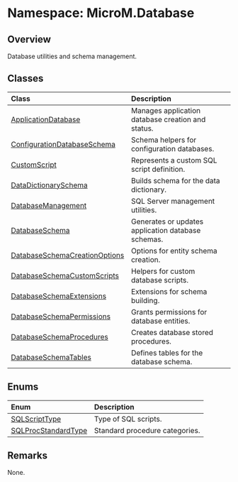 # Namespace: MicroM.Database
## Overview
Database utilities and schema management.

## Classes
| Class | Description |
|:------------|:-------------|
| [ApplicationDatabase](ApplicationDatabase/index.md) | Manages application database creation and status. |
| [ConfigurationDatabaseSchema](ConfigurationDatabaseSchema/index.md) | Schema helpers for configuration databases. |
| [CustomScript](CustomScript/index.md) | Represents a custom SQL script definition. |
| [DataDictionarySchema](DataDictionarySchema/index.md) | Builds schema for the data dictionary. |
| [DatabaseManagement](DatabaseManagement/index.md) | SQL Server management utilities. |
| [DatabaseSchema](DatabaseSchema/index.md) | Generates or updates application database schemas. |
| [DatabaseSchemaCreationOptions](DatabaseSchemaCreationOptions/index.md) | Options for entity schema creation. |
| [DatabaseSchemaCustomScripts](DatabaseSchemaCustomScripts/index.md) | Helpers for custom database scripts. |
| [DatabaseSchemaExtensions](DatabaseSchemaExtensions/index.md) | Extensions for schema building. |
| [DatabaseSchemaPermissions](DatabaseSchemaPermissions/index.md) | Grants permissions for database entities. |
| [DatabaseSchemaProcedures](DatabaseSchemaProcedures/index.md) | Creates database stored procedures. |
| [DatabaseSchemaTables](DatabaseSchemaTables/index.md) | Defines tables for the database schema. |

## Enums
| Enum | Description |
|:------------|:-------------|
| [SQLScriptType](SQLScriptType/index.md) | Type of SQL scripts. |
| [SQLProcStandardType](SQLProcStandardType/index.md) | Standard procedure categories. |

## Remarks
None.

